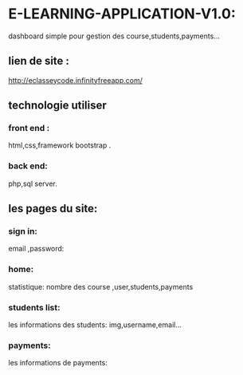 # E-LEARNING-APPLICATION-V1.0:

dashboard simple pour gestion des course,students,payments...

## lien de site :
  http://eclasseycode.infinityfreeapp.com/
  
## technologie utiliser
  ### front end :
  html,css,framework bootstrap .
  ### back end:
  php,sql server.

## les pages du site:
  ### sign in: 
  email ,password:
  ### home: 
  statistique: nombre des course ,user,students,payments
  ### students list: 
  les informations des students: img,username,email...
  ### payments:
  les informations de payments:
